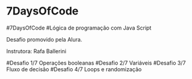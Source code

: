 # 7DaysOfCode
#7DaysOfCode
#Lógica de programação com Java Script

Desafio promovido pela Alura.

Instrutora:
Rafa Ballerini

#Desafio 1/7 Operações booleanas
#Desafio 2/7 Variáveis
#Desafio 3/7 Fluxo de decisão
#Desafio 4/7 Loops e randomização
